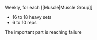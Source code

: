 Weekly, for each [[Muscle|Muscle Group]]

- 16 to 18 heavy sets
- 6 to 10 reps

The important part is reaching failure